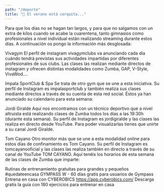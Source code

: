 ```yaml
---
path: "/deporte"
title: "💪 El verano está cerquita..."
---
```


Para que los días no se hagan tan largos, y para que no salgamos con un extra de kilos cuando se acabe la cuarentena, tanto gimnasios como profesionales a nivel individual están realizando streaming durante estos días. A continuación os pongo la información más desglosada:

Vivagym
El perfil de instagram vivagymclubs va anunciando cada día cuándo tendrá previstas sus actividades impartidas por diferentes profesionales de sus clubs. Las clases las realizan mediante directos de instagram y ofrecen distintas modalidades como Zumba, GAP, V-Style, VivaWod….

Impala SportClub & Spa
Se trata de otro gym que se une a esta iniciativa. Su perfil de Instagram es impalasportclub y también realiza sus clases mediante directos a través de su cuenta de esta red social. Éstos ya han anunciado su calendario para esta semana:

Jordi Giralde
Aquí nos encontramos con un técnico deportivo que a nivel altruista está realizando clases de Zumba todos los días a las 19:30h (durante esta semana). Su perfil de Instagram es jordigiralde y las clases las realiza en directo desde YouTube. Para poder visualizarlas tienes que unirte a su canal Jordi Giralde.

Tom Cayano
Otro monitor más que se une a esta modalidad online para estos días de confinamiento es Tom Cayano. Su perfil de Instagram es tomcayanooficial y las clases las realiza también en directo a través de su canal de YouTube TOM CAYANO. Aquí tenéis los horarios de esta semana de las clases de Zumba que imparte:

Rutinas de entrenamiento gratuitas para grandes y pequeños #quedateencasa
GYMPASS W - 60 días gratis para usuarios de Gympass
Entrena en casa con CYBEROBICS https://app.cyberobics.com/
Descarga gratis la guía con 180 ejercicios para entrenar en casa
